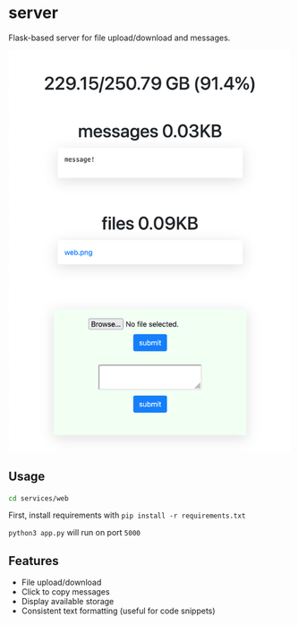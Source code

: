 # server

Flask-based server for file upload/download and messages.

![image](services/web/uploads/web.png)

## Usage

```sh
cd services/web
```

First, install requirements with `pip install -r requirements.txt` 

`python3 app.py` will run on port `5000`

## Features

* File upload/download
* Click to copy messages
* Display available storage
* Consistent text formatting (useful for code snippets)
